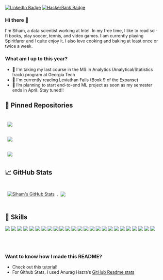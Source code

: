 [![LinkedIn Badge](https://img.shields.io/badge/LinkedIn-Profile-informational?style=flat&logo=linkedin&logoColor=white&color=0D76A8)](https://www.linkedin.com/in/siham-elmali/)
[![HackerRank Badge](https://img.shields.io/badge/HackerRank-Profile-informational?style=flat&logo=hackerrank&logoColor=white&color=brightgreen)](https://www.hackerrank.com/siham_elmali)



### Hi there 👋

I'm Siham, a data scientist working at Intel. In my free time, I like to read sci-fi books, play soccer, tennis, and video games. I am currently playing Spiritfarer and I quite enjoy it. I also love cooking and baking at least once or twice a week. 

### What am I up to this year?

- 🌱 I'm taking my last course in the MS in Analytics (Analytical/Statistics track) program at Georgia Tech
- 📖 I'm currently reading Leviathan Falls (Book 9 of the Expanse)
- 🔭 I’m planning to start end-to-end ML project as soon as my semester ends in April. Stay tuned!!

## 📌 Pinned Repositories
<br>

<a href="https://github.com/gatechdvateam/energy_hub">
  <img align="center" style="margin:0.5rem" src="https://github-readme-stats.vercel.app/api/pin/?username=gatechdvateam&repo=energy_hub&title_color=ffffff&text_color=c9cacc&icon_color=4AB197&bg_color=1A2B34" />
</a>

<br>
<br>

<a href="https://github.com/shadowfax42/image-compression-using-kmeans">
  <img align="center" style="margin:0.5rem" src="https://github-readme-stats.vercel.app/api/pin/?username=shadowfax42&repo=image-compression-using-kmeans&title_color=ffffff&text_color=c9cacc&icon_color=4AB197&bg_color=1A2B34" />
</a>

<br>
<br>

<a href="https://github.com/shadowfax42/mushroom-edibility-prediction">
  <img align="center" style="margin:0.5rem" src="https://github-readme-stats.vercel.app/api/pin/?username=shadowfax42&repo=mushroom-edibility-prediction&title_color=ffffff&text_color=c9cacc&icon_color=4AB197&bg_color=1A2B34" />
</a>

<br>

## &#x1f4c8; GitHub Stats

<br>

<a href="https://github.com/shadowfax42">
  <img align="center" style="margin:0.5rem" src="https://github-readme-stats.vercel.app/api?username=shadowfax42&show_icons=true&theme=dracula&line_height=27&count_private=true&title_color=ffffff&text_color=c9cacc&icon_color=4AB097&bg_color=1A2B34" alt="Siham's GitHub Stats" />
</a>
<a href="https://github.com/shadowfax42">
  <img align="center" style="margin:0.5rem" src="https://github-readme-stats.vercel.app/api/top-langs/?username=shadowfax42&langs_count=8&hide=html,css&title_color=ffffff&text_color=c9cacc&icon_color=4AB197&bg_color=1A2B34" />
</a>

<br>
<br>

## 💼 Skills

![](https://img.shields.io/badge/Code-Python-informational?style=flat&logo=python&logoColor=white&color=4AB197)
![](https://img.shields.io/badge/Code-Pandas-informational?style=flat&logo=pandas&logoColor=white&color=4AB197)
![](https://img.shields.io/badge/Code-NumPy-informational?style=flat&logo=numpy&logoColor=white&color=4AB197)
![](https://img.shields.io/badge/Code-Plotly-informational?style=flat&logo=plotly&logoColor=white&color=4AB197)
![](https://img.shields.io/badge/Code-Dash-informational?style=flat&logo=dash&logoColor=white&color=4AB197)
![](https://img.shields.io/badge/Code-PowerBI-informational?style=flat&logo=powerbi&logoColor=white&color=4AB197)
![](https://img.shields.io/badge/Code-R-informational?style=flat&logo=r&logoColor=white&color=4AB197)
![](https://img.shields.io/badge/Code-Rmarkdown-informational?style=flat&logo=rmarkdown&logoColor=white&color=4AB197)
![](https://img.shields.io/badge/Code-Latex-informational?style=flat&logo=latex&logoColor=white&color=4AB197)
![](https://img.shields.io/badge/Code-SQL-informational?style=flat&logo=sql&logoColor=white&color=4AB197)
![](https://img.shields.io/badge/Code-Git-informational?style=flat&logo=git&logoColor=white&color=4AB197)
![](https://img.shields.io/badge/Code-Linux-informational?style=flat&logo=linux&logoColor=white&color=4AB197)
![](https://img.shields.io/badge/ML-Classification-informational?style=flat&logo=classification&logoColor=white&color=4AB197)
![](https://img.shields.io/badge/ML-Regression-informational?style=flat&logo=regression&logoColor=white&color=4AB197)
![](https://img.shields.io/badge/ML-Clustering-informational?style=flat&logo=clustering&logoColor=white&color=4AB197)
![](https://img.shields.io/badge/BigData-Spark-informational?style=flat&logo=spark&logoColor=white&color=brightgreen)
![](https://img.shields.io/badge/BigData-SparklyR-informational?style=flat&logo=sparkyr&logoColor=white&color=brightgreen)
![](https://img.shields.io/badge/BigData-PySpark-informational?style=flat&logo=pyspark&logoColor=white&color=brightgreen)
![](https://img.shields.io/badge/BigData-AWS-informational?style=flat&logo=aws&logoColor=white&color=brightgreen)
![](https://img.shields.io/badge/BigData-GCP-informational?style=flat&logo=gcp&logoColor=white&color=brightgreen)
![](https://img.shields.io/badge/BigData-Azure-informational?style=flat&logo=azure&logoColor=white&color=brightgreen)
![](https://img.shields.io/badge/BigData-Databricks-informational?style=flat&logo=databricks&logoColor=white&color=brightgreen)
![](https://img.shields.io/badge/Languages-English-informational?style=flat&logo=english&logoColor=white&color=4AB197)
![](https://img.shields.io/badge/Languages-Arabic-informational?style=flat&logo=arabic&logoColor=white&color=4AB197)
![](https://img.shields.io/badge/Languages-French-informational?style=flat&logo=french&logoColor=white&color=4AB197)
<br>
<br>

<br>

### Want to know how I made this README?

- Check out this [tutorial](https://braydoncoyer.dev/blog/creating-a-killer-github-profile-readme-part-1/)!
- For Github Stats, I used Anurag Hazra‘s [GitHub Readme stats](https://github.com/anuraghazra/github-readme-stats)

<!--
**shadowfax42/shadowfax42** is a ✨ _special_ ✨ repository because its `README.md` (this file) appears on your GitHub profile.

Here are some ideas to get you started:

- 🔭 I’m currently working on ...
- 🌱 I’m currently learning ...
- 👯 I’m looking to collaborate on ...
- 🤔 I’m looking for help with ...
- 💬 Ask me about ...
- 📫 How to reach me: ...
- 😄 Pronouns: ...
- ⚡ Fun fact: ...
-->
